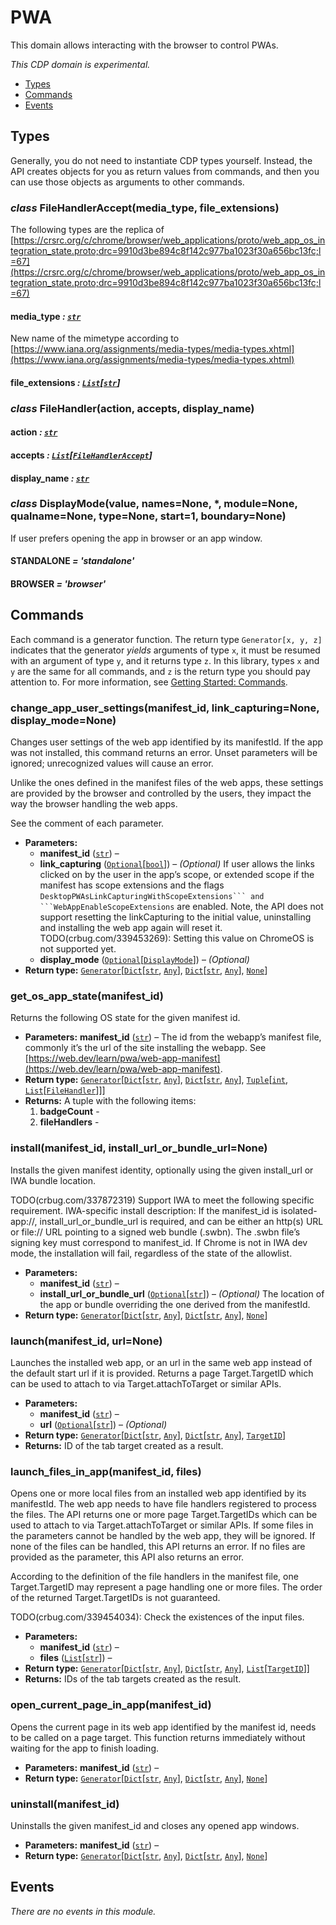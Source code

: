 # PWA

This domain allows interacting with the browser to control PWAs.

*This CDP domain is experimental.*

<a id="module-nodriver.cdp.pwa"></a>
* [Types]()
* [Commands]()
* [Events]()

## Types

Generally, you do not need to instantiate CDP types
yourself. Instead, the API creates objects for you as return
values from commands, and then you can use those objects as
arguments to other commands.

### *class* FileHandlerAccept(media_type, file_extensions)

The following types are the replica of
[https://crsrc.org/c/chrome/browser/web_applications/proto/web_app_os_integration_state.proto;drc=9910d3be894c8f142c977ba1023f30a656bc13fc;l=67](https://crsrc.org/c/chrome/browser/web_applications/proto/web_app_os_integration_state.proto;drc=9910d3be894c8f142c977ba1023f30a656bc13fc;l=67)

#### media_type *: [`str`](https://docs.python.org/3/library/stdtypes.html#str)*

New name of the mimetype according to
[https://www.iana.org/assignments/media-types/media-types.xhtml](https://www.iana.org/assignments/media-types/media-types.xhtml)

#### file_extensions *: [`List`](https://docs.python.org/3/library/typing.html#typing.List)[[`str`](https://docs.python.org/3/library/stdtypes.html#str)]*

### *class* FileHandler(action, accepts, display_name)

#### action *: [`str`](https://docs.python.org/3/library/stdtypes.html#str)*

#### accepts *: [`List`](https://docs.python.org/3/library/typing.html#typing.List)[[`FileHandlerAccept`](#nodriver.cdp.pwa.FileHandlerAccept)]*

#### display_name *: [`str`](https://docs.python.org/3/library/stdtypes.html#str)*

### *class* DisplayMode(value, names=None, \*, module=None, qualname=None, type=None, start=1, boundary=None)

If user prefers opening the app in browser or an app window.

#### STANDALONE *= 'standalone'*

#### BROWSER *= 'browser'*

## Commands

Each command is a generator function. The return
type `Generator[x, y, z]` indicates that the generator
*yields* arguments of type `x`, it must be resumed with
an argument of type `y`, and it returns type `z`. In
this library, types `x` and `y` are the same for all
commands, and `z` is the return type you should pay attention
to. For more information, see
[Getting Started: Commands](../../readme.md#getting-started-commands).

### change_app_user_settings(manifest_id, link_capturing=None, display_mode=None)

Changes user settings of the web app identified by its manifestId. If the
app was not installed, this command returns an error. Unset parameters will
be ignored; unrecognized values will cause an error.

Unlike the ones defined in the manifest files of the web apps, these
settings are provided by the browser and controlled by the users, they
impact the way the browser handling the web apps.

See the comment of each parameter.

* **Parameters:**
  * **manifest_id** ([`str`](https://docs.python.org/3/library/stdtypes.html#str)) – 
  * **link_capturing** ([`Optional`](https://docs.python.org/3/library/typing.html#typing.Optional)[[`bool`](https://docs.python.org/3/library/functions.html#bool)]) –  *(Optional)* If user allows the links clicked on by the user in the app’s scope, or extended scope if the manifest has scope extensions and the flags ``DesktopPWAsLinkCapturingWithScopeExtensions``` and ```WebAppEnableScopeExtensions`` are enabled.  Note, the API does not support resetting the linkCapturing to the initial value, uninstalling and installing the web app again will reset it.  TODO(crbug.com/339453269): Setting this value on ChromeOS is not supported yet.
  * **display_mode** ([`Optional`](https://docs.python.org/3/library/typing.html#typing.Optional)[[`DisplayMode`](#nodriver.cdp.pwa.DisplayMode)]) –  *(Optional)*
* **Return type:**
  [`Generator`](https://docs.python.org/3/library/typing.html#typing.Generator)[[`Dict`](https://docs.python.org/3/library/typing.html#typing.Dict)[[`str`](https://docs.python.org/3/library/stdtypes.html#str), [`Any`](https://docs.python.org/3/library/typing.html#typing.Any)], [`Dict`](https://docs.python.org/3/library/typing.html#typing.Dict)[[`str`](https://docs.python.org/3/library/stdtypes.html#str), [`Any`](https://docs.python.org/3/library/typing.html#typing.Any)], [`None`](https://docs.python.org/3/library/constants.html#None)]

### get_os_app_state(manifest_id)

Returns the following OS state for the given manifest id.

* **Parameters:**
  **manifest_id** ([`str`](https://docs.python.org/3/library/stdtypes.html#str)) – The id from the webapp’s manifest file, commonly it’s the url of the site installing the webapp. See [https://web.dev/learn/pwa/web-app-manifest](https://web.dev/learn/pwa/web-app-manifest).
* **Return type:**
  [`Generator`](https://docs.python.org/3/library/typing.html#typing.Generator)[[`Dict`](https://docs.python.org/3/library/typing.html#typing.Dict)[[`str`](https://docs.python.org/3/library/stdtypes.html#str), [`Any`](https://docs.python.org/3/library/typing.html#typing.Any)], [`Dict`](https://docs.python.org/3/library/typing.html#typing.Dict)[[`str`](https://docs.python.org/3/library/stdtypes.html#str), [`Any`](https://docs.python.org/3/library/typing.html#typing.Any)], [`Tuple`](https://docs.python.org/3/library/typing.html#typing.Tuple)[[`int`](https://docs.python.org/3/library/functions.html#int), [`List`](https://docs.python.org/3/library/typing.html#typing.List)[[`FileHandler`](#nodriver.cdp.pwa.FileHandler)]]]
* **Returns:**
  A tuple with the following items:
  1. **badgeCount** -
  2. **fileHandlers** -

### install(manifest_id, install_url_or_bundle_url=None)

Installs the given manifest identity, optionally using the given install_url
or IWA bundle location.

TODO(crbug.com/337872319) Support IWA to meet the following specific
requirement.
IWA-specific install description: If the manifest_id is isolated-app://,
install_url_or_bundle_url is required, and can be either an http(s) URL or
file:// URL pointing to a signed web bundle (.swbn). The .swbn file’s
signing key must correspond to manifest_id. If Chrome is not in IWA dev
mode, the installation will fail, regardless of the state of the allowlist.

* **Parameters:**
  * **manifest_id** ([`str`](https://docs.python.org/3/library/stdtypes.html#str)) – 
  * **install_url_or_bundle_url** ([`Optional`](https://docs.python.org/3/library/typing.html#typing.Optional)[[`str`](https://docs.python.org/3/library/stdtypes.html#str)]) –  *(Optional)* The location of the app or bundle overriding the one derived from the manifestId.
* **Return type:**
  [`Generator`](https://docs.python.org/3/library/typing.html#typing.Generator)[[`Dict`](https://docs.python.org/3/library/typing.html#typing.Dict)[[`str`](https://docs.python.org/3/library/stdtypes.html#str), [`Any`](https://docs.python.org/3/library/typing.html#typing.Any)], [`Dict`](https://docs.python.org/3/library/typing.html#typing.Dict)[[`str`](https://docs.python.org/3/library/stdtypes.html#str), [`Any`](https://docs.python.org/3/library/typing.html#typing.Any)], [`None`](https://docs.python.org/3/library/constants.html#None)]

### launch(manifest_id, url=None)

Launches the installed web app, or an url in the same web app instead of the
default start url if it is provided. Returns a page Target.TargetID which
can be used to attach to via Target.attachToTarget or similar APIs.

* **Parameters:**
  * **manifest_id** ([`str`](https://docs.python.org/3/library/stdtypes.html#str)) – 
  * **url** ([`Optional`](https://docs.python.org/3/library/typing.html#typing.Optional)[[`str`](https://docs.python.org/3/library/stdtypes.html#str)]) –  *(Optional)*
* **Return type:**
  [`Generator`](https://docs.python.org/3/library/typing.html#typing.Generator)[[`Dict`](https://docs.python.org/3/library/typing.html#typing.Dict)[[`str`](https://docs.python.org/3/library/stdtypes.html#str), [`Any`](https://docs.python.org/3/library/typing.html#typing.Any)], [`Dict`](https://docs.python.org/3/library/typing.html#typing.Dict)[[`str`](https://docs.python.org/3/library/stdtypes.html#str), [`Any`](https://docs.python.org/3/library/typing.html#typing.Any)], [`TargetID`](target.md#nodriver.cdp.target.TargetID)]
* **Returns:**
  ID of the tab target created as a result.

### launch_files_in_app(manifest_id, files)

Opens one or more local files from an installed web app identified by its
manifestId. The web app needs to have file handlers registered to process
the files. The API returns one or more page Target.TargetIDs which can be
used to attach to via Target.attachToTarget or similar APIs.
If some files in the parameters cannot be handled by the web app, they will
be ignored. If none of the files can be handled, this API returns an error.
If no files are provided as the parameter, this API also returns an error.

According to the definition of the file handlers in the manifest file, one
Target.TargetID may represent a page handling one or more files. The order
of the returned Target.TargetIDs is not guaranteed.

TODO(crbug.com/339454034): Check the existences of the input files.

* **Parameters:**
  * **manifest_id** ([`str`](https://docs.python.org/3/library/stdtypes.html#str)) – 
  * **files** ([`List`](https://docs.python.org/3/library/typing.html#typing.List)[[`str`](https://docs.python.org/3/library/stdtypes.html#str)]) – 
* **Return type:**
  [`Generator`](https://docs.python.org/3/library/typing.html#typing.Generator)[[`Dict`](https://docs.python.org/3/library/typing.html#typing.Dict)[[`str`](https://docs.python.org/3/library/stdtypes.html#str), [`Any`](https://docs.python.org/3/library/typing.html#typing.Any)], [`Dict`](https://docs.python.org/3/library/typing.html#typing.Dict)[[`str`](https://docs.python.org/3/library/stdtypes.html#str), [`Any`](https://docs.python.org/3/library/typing.html#typing.Any)], [`List`](https://docs.python.org/3/library/typing.html#typing.List)[[`TargetID`](target.md#nodriver.cdp.target.TargetID)]]
* **Returns:**
  IDs of the tab targets created as the result.

### open_current_page_in_app(manifest_id)

Opens the current page in its web app identified by the manifest id, needs
to be called on a page target. This function returns immediately without
waiting for the app to finish loading.

* **Parameters:**
  **manifest_id** ([`str`](https://docs.python.org/3/library/stdtypes.html#str)) – 
* **Return type:**
  [`Generator`](https://docs.python.org/3/library/typing.html#typing.Generator)[[`Dict`](https://docs.python.org/3/library/typing.html#typing.Dict)[[`str`](https://docs.python.org/3/library/stdtypes.html#str), [`Any`](https://docs.python.org/3/library/typing.html#typing.Any)], [`Dict`](https://docs.python.org/3/library/typing.html#typing.Dict)[[`str`](https://docs.python.org/3/library/stdtypes.html#str), [`Any`](https://docs.python.org/3/library/typing.html#typing.Any)], [`None`](https://docs.python.org/3/library/constants.html#None)]

### uninstall(manifest_id)

Uninstalls the given manifest_id and closes any opened app windows.

* **Parameters:**
  **manifest_id** ([`str`](https://docs.python.org/3/library/stdtypes.html#str)) – 
* **Return type:**
  [`Generator`](https://docs.python.org/3/library/typing.html#typing.Generator)[[`Dict`](https://docs.python.org/3/library/typing.html#typing.Dict)[[`str`](https://docs.python.org/3/library/stdtypes.html#str), [`Any`](https://docs.python.org/3/library/typing.html#typing.Any)], [`Dict`](https://docs.python.org/3/library/typing.html#typing.Dict)[[`str`](https://docs.python.org/3/library/stdtypes.html#str), [`Any`](https://docs.python.org/3/library/typing.html#typing.Any)], [`None`](https://docs.python.org/3/library/constants.html#None)]

## Events

*There are no events in this module.*
